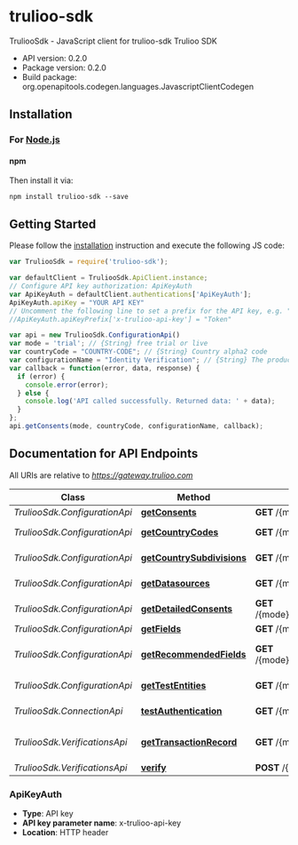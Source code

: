 # trulioo-sdk

TruliooSdk - JavaScript client for trulioo-sdk
Trulioo SDK

- API version: 0.2.0
- Package version: 0.2.0
- Build package: org.openapitools.codegen.languages.JavascriptClientCodegen

## Installation

### For [Node.js](https://nodejs.org/)

#### npm

Then install it via:

```shell
npm install trulioo-sdk --save
```

## Getting Started 

Please follow the [installation](#installation) instruction and execute the following JS code:

```javascript
var TruliooSdk = require('trulioo-sdk');

var defaultClient = TruliooSdk.ApiClient.instance;
// Configure API key authorization: ApiKeyAuth
var ApiKeyAuth = defaultClient.authentications['ApiKeyAuth'];
ApiKeyAuth.apiKey = "YOUR API KEY"
// Uncomment the following line to set a prefix for the API key, e.g. "Token" (defaults to null)
//ApiKeyAuth.apiKeyPrefix['x-trulioo-api-key'] = "Token"

var api = new TruliooSdk.ConfigurationApi()
var mode = 'trial'; // {String} free trial or live
var countryCode = "COUNTRY-CODE"; // {String} Country alpha2 code
var configurationName = "Identity Verification"; // {String} The product configuration. Currently \"Identity Verification\" for all products.
var callback = function(error, data, response) {
  if (error) {
    console.error(error);
  } else {
    console.log('API called successfully. Returned data: ' + data);
  }
};
api.getConsents(mode, countryCode, configurationName, callback);

```

## Documentation for API Endpoints

All URIs are relative to *https://gateway.trulioo.com*

Class | Method | HTTP request | Description
------------ | ------------- | ------------- | -------------
*TruliooSdk.ConfigurationApi* | [**getConsents**](docs/ConfigurationApi.md#getConsents) | **GET** /{mode}/configuration/v1/consents/{configurationName}/{countryCode} | Get Consents
*TruliooSdk.ConfigurationApi* | [**getCountryCodes**](docs/ConfigurationApi.md#getCountryCodes) | **GET** /{mode}/configuration/v1/countrycodes/{configurationName} | Get Country Codes
*TruliooSdk.ConfigurationApi* | [**getCountrySubdivisions**](docs/ConfigurationApi.md#getCountrySubdivisions) | **GET** /{mode}/configuration/v1/countrysubdivisions/{countryCode} | Get Country Subdivisions
*TruliooSdk.ConfigurationApi* | [**getDatasources**](docs/ConfigurationApi.md#getDatasources) | **GET** /{mode}/configuration/v1/datasources/{configurationName}/{countryCode} | Get Datasources
*TruliooSdk.ConfigurationApi* | [**getDetailedConsents**](docs/ConfigurationApi.md#getDetailedConsents) | **GET** /{mode}/configuration/v1/detailedConsents/{configurationName}/{countryCode} | Get Detailed Consents
*TruliooSdk.ConfigurationApi* | [**getFields**](docs/ConfigurationApi.md#getFields) | **GET** /{mode}/configuration/v1/fields/{configurationName}/{countryCode} | Get Fields
*TruliooSdk.ConfigurationApi* | [**getRecommendedFields**](docs/ConfigurationApi.md#getRecommendedFields) | **GET** /{mode}/configuration/v1/recommendedfields/{configurationName}/{countryCode} | Get Recommended Fields
*TruliooSdk.ConfigurationApi* | [**getTestEntities**](docs/ConfigurationApi.md#getTestEntities) | **GET** /{mode}/configuration/v1/testentities/{configurationName}/{countryCode} | Get Test Entities
*TruliooSdk.ConnectionApi* | [**testAuthentication**](docs/ConnectionApi.md#testAuthentication) | **GET** /{mode}/connection/v1/testauthentication | Test Authentication
*TruliooSdk.VerificationsApi* | [**getTransactionRecord**](docs/VerificationsApi.md#getTransactionRecord) | **GET** /{mode}/verifications/v1/transactionrecord/{id} | Get Transaction Record
*TruliooSdk.VerificationsApi* | [**verify**](docs/VerificationsApi.md#verify) | **POST** /{mode}/verifications/v1/verify | Verify

### ApiKeyAuth

- **Type**: API key
- **API key parameter name**: x-trulioo-api-key
- **Location**: HTTP header

